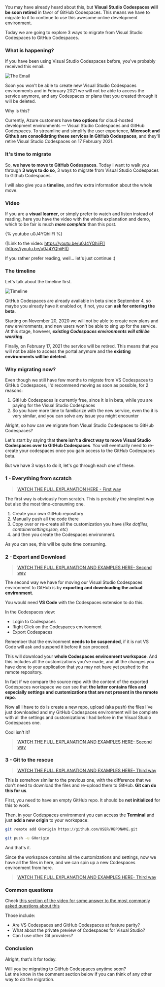 You may have already heard about this, but __Visual Studio Codespaces will be soon retired__ in favor of GitHub Codespaces. This means we have to migrate to it to continue to use this awesome online development environment.

Today we are going to explore 3 ways to migrate from Visual Studio Codespaces to GitHub Codespaces.

### What is happening?

If you have been using Visual Studio Codespaces before, you've probably received this email.

![The Email](https://dev-to-uploads.s3.amazonaws.com/i/f8l3n3cwif9yoxul64f2.png)

Soon you won't be able to create new Visual Studio Codespaces environments and in February 2021 we will not be able to access the service anymore, and any Codespaces or plans that you created through it will be deleted.

Why is this?

Currently, Azure customers have __two options__ for cloud-hosted development environments — Visual Studio Codespaces and GitHub Codespaces. To streamline and simplify the user experience, __Microsoft and Github are consolidating these services in GitHub Codespaces__, and they'll retire Visual Studio Codespaces on 17 February 2021.

### It's time to migrate

So, __we have to move to GitHub Codespaces__. Today I want to walk you through __3 ways to do so__, 3 ways to migrate from Visual Studio Codespaces to Github Codespaces. 

I will also give you a __timeline__, and few extra information about the whole move.

### Video

If you are a __visual learner__, or simply prefer to watch and listen instead of reading, here you have the video with the whole explanation and demo, which to be fair is much ___more complete___ than this post.

{% youtube u0J4YQhiiFI %}

([Link to the video: https://youtu.be/u0J4YQhiiFI](https://youtu.be/u0J4YQhiiFI))

If you rather prefer reading, well... let's just continue :)

### The timeline

Let's talk about the timeline first.

![Timeline](https://dev-to-uploads.s3.amazonaws.com/i/w0eofgqd53tac9geep6v.png)

GitHub Codespaces are already available in beta since September 4, so maybe you already have it enabled or, if not, you can __ask for entering the beta__.

Starting on November 20, 2020 we will not be able to create new plans and new environments, and new users won't be able to sing up for the service. At this stage, however, ___existing Codespaces environments will still be working___.

Finally, on February 17, 2021 the service will be retired. This means that you will not be able to access the portal anymore and the __existing environments will be deleted__.

### Why migrating now?

Even though we still have few months to migrate from VS Codespaces to GitHub Codespaces, I'd recommend moving as soon as possible, for 2 reasons:

1. GitHub Codespaces is currently free, since it is in beta, while you are paying for the Visual Studio Codespaces
2. So you have more time to familiarize with the new service, even tho it is very similar, and you can solve any issue you might encounter

Alright, so how can we migrate from Visual Studio Codespaces to GitHub Codespaces?

Let's start by saying that __there isn't a direct way to move Visual Studio Codespaces over to GitHub Codespaces__. You will eventually need to re-create your codespaces once you gain access to the GitHub Codespaces beta.

But we have 3 ways to do it, let's go through each one of these.

### 1 - Everything from scratch

> [WATCH THE FULL EXPLANATION HERE - First way](https://youtu.be/u0J4YQhiiFI)

The first way is obviously from scratch. This is probably the simplest way but also the most time-consuming one.

1. Create your own GitHub repository
2. Manually push all the code there
3. Copy over or re-create all the customization you have (_like dotfiles, containersettings.json, etc_)
4. and then you create the Codespaces environment.

As you can see, this will be quite time consuming.

### 2 - Export and Download

> [WATCH THE FULL EXPLANATION AND EXAMPLES HERE- Second way](https://www.youtube.com/watch?v=u0J4YQhiiFI&t=223s)

The second way we have for moving our Visual Studio Codespaces environment to GitHub is by __exporting and downloading the actual environment__.

You would need __VS Code__ with the Codespaces extension to do this.

In the Codespaces view:

- Login to Codespaces 
- Right Click on the Codespaces environment
- Export Codespaces

Remember that the environment __needs to be suspended__, if it is not VS Code will ask and suspend it before it can proceed.

This will download your __whole Codespaces environment workspace__. And this includes all the customizations you've made, and all the changes you have done to your application that you may not have yet pushed to the remote repository.

In fact if we compare the source repo with the content of the exported Codespaces workspace we can see that __the latter contains files and especially settings and customizations that are not present in the remote repo__.

Now all I have to do is create a new repo, upload (aka push) the files I've just downloaded and my GitHub Codespaces environment will be complete with all the settings and customizations I had before in the Visual Studio Codespaces one.

Cool isn't it?

> [WATCH THE FULL EXPLANATION AND EXAMPLES HERE- Second way](https://www.youtube.com/watch?v=u0J4YQhiiFI&t=223s)

### 3 - Git to the rescue

> [WATCH THE FULL EXPLANATION AND EXAMPLES HERE- Third way](https://www.youtube.com/watch?v=u0J4YQhiiFI&t=353s)

This is somehow similar to the previous one, with the difference that we don't need to download the files and re-upload them to GitHub. __Git can do this for us__.

First, you need to have an empty GitHub repo. It should be __not initialized__ for this to work.

Then, in your Codespaces environment you can access the __Terminal__ and just __add a new origin__ to your workspace:

```bash
git remote add GHorigin https://github.com/USER/REPONAME.git

git push -u GHorigin
```

And that's it.

Since the workspace contains all the customizations and settings, now we have all the files in here, and we can spin up a new Codespaces environment from here.

> [WATCH THE FULL EXPLANATION AND EXAMPLES HERE- Third way](https://www.youtube.com/watch?v=u0J4YQhiiFI&t=353s)

### Common questions

Check [this section of the video for some answer to the most commonly asked questions about this](https://www.youtube.com/watch?v=u0J4YQhiiFI&t=488s)

Those include:

- Are VS Codespaces and GitHub Codespaces at feature parity?
- What about the private preview of Codespaces for Visual Studio?
- Can I use other Git providers?

### Conclusion

Alright, that's it for today.

Will you be migrating to GitHub Codespaces anytime soon?  
Let me know in the comment section below if you can think of any other way to do the migration.